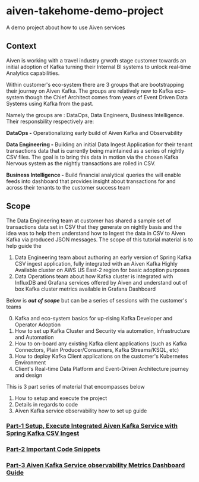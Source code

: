 # aiven-takehome-demo-project
A demo project about how to use Aiven services

## Context

Aiven is working with a travel industry grwoth stage customer towards an initial adoption of Kafka turning their Internal BI systems to unlock real-time Analytics capabilities.

Within customer's eco-system there are 3 groups that are bootstrapping their journey on Aiven Kafka. The groups are relatively new to Kafka eco-system though the Chief Architect comes from years of Event Driven Data Systems using Kafka from the past.

Namely the groups are : DataOps, Data Engineers, Business Intelligence.
Their responsbility respectively are:

****DataOps** -** Operationalizing early build of Aiven Kafka and Observability

****Data Engineering** -** Building an initial Data Ingest Application for their tenant transactions data that is currently being maintained as a series of nightly CSV files. The goal is to bring this data in motion via the chosen Kafka Nervous system as the nightly transactions are rolled in CSV.

**Business Intelligence -** Build financial analytical queries the will enable feeds into dashboard that provides insight about transactions for and across their tenants to the customer success team

## Scope
The Data Engineering team at customer has shared a sample set of transactions data set in CSV that they generate on nightly basis and the idea was to help them understand how to Ingest the data in CSV to Aiven Kafka via produced JSON messages.
The scope of this tutorial material is to help guide the
1. Data Engineering team about authoring an early version of Spring Kafka CSV ingest application, fully integrated with an Aiven Kafka Highly Available cluster on AWS US East-2 region for basic adoption purposes
2. Data Operations team about how Kafka cluster is integrated with InfluxDB and Grafana services offered by Aiven and understand out of box Kafka cluster metrics available in Grafana Dashboard

Below is _**out of scope**_ but can be a series of sessions with the customer's teams

0. Kafka and eco-system basics for up-rising Kafka Developer and Operator Adoption
1. How to set up Kafka Cluster and Security via automation, Infrastructure and Automation
2. How to on-board any existing Kafka client applications (such as Kafka Connectors, Plain Producer/Consumers, Kafka Streams/KSQL, etc)
3. How to deploy Kafka Client applications on the customer's Kubernetes Environment
4. Client's Real-time Data Platform and Event-Driven Architecture journey and design

This is 3 part series of material that encompasses below
1. How to setup and execute the project
2. Details in regards to code
3. Aiven Kafka service observability how to set up guide

### [Part-1 Setup, Execute Integrated Aiven Kafka Service with Spring Kafka CSV Ingest](https://github.com/mpneural/aiven-takehome-demo-project/blob/master/springboot-project-setup-guide.md)

### [Part-2 Important Code Snippets](https://github.com/mpneural/aiven-takehome-demo-project/blob/master/transactions-ingest-spring-kafka-tutorial.md)

### [Part-3 Aiven Kafka Service observability Metrics Dashboard Guide](https://github.com/mpneural/aiven-takehome-demo-project/blob/master/aiven-kafka-observability-setup-guide.md)
